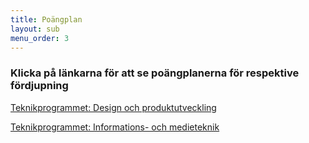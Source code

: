 ```yaml
---
title: Poängplan
layout: sub
menu_order: 3
---
```

### Klicka på länkarna för att se poängplanerna för respektive fördjupning

[Teknikprogrammet: Design och produktutveckling](/assets/1TEDES20.pdf)

[Teknikprogrammet: Informations- och medieteknik](/assets/1TEINF20.pdf)
